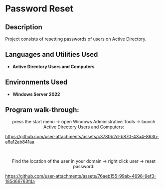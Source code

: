 <h1>Password Reset</h1>

 ### [ ]()

<h2>Description</h2>
Project consists of resetting passwords of users on Active Directory.
<br />


<h2>Languages and Utilities Used</h2>

- <b>Active Directory Users and Computers</b> 

<h2>Environments Used </h2>

- <b>Windows Server 2022</b>

<h2>Program walk-through:</h2>

<p align="center">
press the start menu -> open Windows Administrative Tools -> launch Active Directory Users and Computers: <br/>
 





https://github.com/user-attachments/assets/c3780b2d-b870-43a4-863b-a6a12ab841aa






<br />
<p align="center">
Find the location of the user in your domain -> right click user -> reset password:<br/>






https://github.com/user-attachments/assets/76aeb155-99ab-4696-9ef3-185d66763f4a







<br />
</p>

<!--
 ```diff
- text in red
+ text in green
! text in orange
# text in gray
@@ text in purple (and bold)@@
```
--!>
